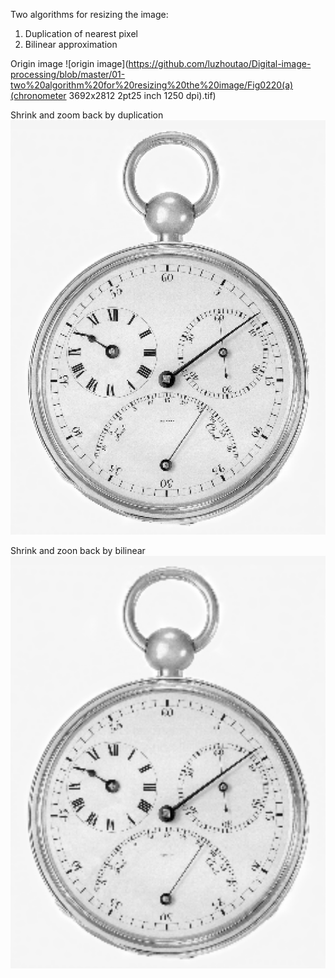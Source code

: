 Two algorithms for resizing the image:
  1. Duplication of nearest pixel
  2. Bilinear approximation

Origin image
![origin image](https://github.com/luzhoutao/Digital-image-processing/blob/master/01-two%20algorithm%20for%20resizing%20the%20image/Fig0220(a)(chronometer 3692x2812  2pt25 inch 1250 dpi).tif)

Shrink and zoom back by duplication
![duplication](https://github.com/luzhoutao/Digital-image-processing/blob/master/01-two%20algorithm%20for%20resizing%20the%20image/zoom_nearest.tif)

Shrink and zoon back by bilinear
![bilinear](https://github.com/luzhoutao/Digital-image-processing/blob/master/01-two%20algorithm%20for%20resizing%20the%20image/zoom_bilinear.tif)

